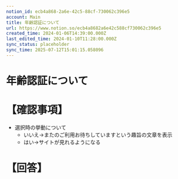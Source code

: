 ```yaml
---
notion_id: ecb4a868-2a6e-42c5-88cf-730062c396e5
account: Main
title: 年齢認証について
url: https://www.notion.so/ecb4a8682a6e42c588cf730062c396e5
created_time: 2024-01-06T14:39:00.000Z
last_edited_time: 2024-01-10T11:28:00.000Z
sync_status: placeholder
sync_time: 2025-07-12T15:01:15.058096
---
```

# 年齢認証について

# 【確認事項】
- 選択時の挙動について
  - いいえ→またのご利用お待ちしていますという趣旨の文章を表示
  - はい→サイトが見れるようになる
# 【回答】
```plain text

```